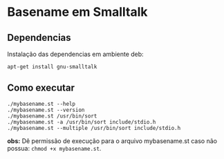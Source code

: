 # Basename em Smalltalk

## Dependencias

Instalação das dependencias em ambiente deb:

```
apt-get install gnu-smalltalk
```

## Como executar

```
./mybasename.st --help
./mybasename.st --version
./mybasename.st /usr/bin/sort
./mybasename.st -a /usr/bin/sort include/stdio.h
./mybasename.st --multiple /usr/bin/sort include/stdio.h
```

**obs:** Dê permissão de execução para o arquivo mybasename.st caso não possua: `chmod +x mybasename.st`.